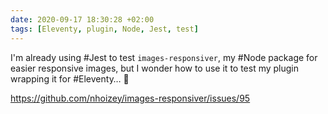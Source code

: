 ```yaml
---
date: 2020-09-17 18:30:28 +02:00
tags: [Eleventy, plugin, Node, Jest, test]
---
```


I'm already using #Jest to test `images-responsiver`, my #Node package for easier responsive images, but I wonder how to use it to test my plugin wrapping it for #Eleventy… 🤔

https://github.com/nhoizey/images-responsiver/issues/95
